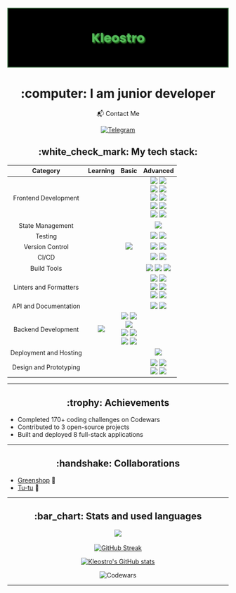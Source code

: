 [![MasterHead](banner_new.png)](https://github.com/Kleostro)

<h1 align="center">:computer: I am junior developer</h1>

<div align="center">
  📬 Contact Me
   
  [![Telegram](https://img.shields.io/badge/Maks_berve-000000?style=for-the-badge&logo=telegram&logoColor=blue)](https://t.me/maksberve)
</div>

<h2 align="center">:white_check_mark: My tech stack:</h2>

<div align="center">
  <table>
    <thead>
      <tr>
        <th align="center">Category</th>
        <th align="center">Learning</th>
        <th align="center">Basic</th>
        <th align="center">Advanced</th>
      </tr>
    </thead>
    <tbody>
      <tr>
        <td align="center">Frontend Development</td>
        <td align="center"></td>
        <td align="center"></td>
        <td align="center">
         <img src="https://img.shields.io/badge/HTML 5-000000?style=for-the-badge&logo=html5&logoColor=#E34F25"/>
         <img src="https://img.shields.io/badge/CSS 3-000000?style=for-the-badge&logo=css3&logoColor=#1572B6"/><br>
         <img src="https://img.shields.io/badge/SASS-000000?style=for-the-badge&logo=sass&logoColor=#F7DF1E"/>
         <img src="https://img.shields.io/badge/SCSS-000000?style=for-the-badge&logo=sass&logoColor=#F7DF1E"/><br>
         <img src="https://img.shields.io/badge/JS-000000?style=for-the-badge&logo=javascript&logoColor=#F7DF1E"/>
         <img src="https://img.shields.io/badge/TS-000000?style=for-the-badge&logo=typescript&logoColor=#F7DF1E"/><br>
         <img src="https://img.shields.io/badge/Angular-000000?style=for-the-badge&logo=angular&logoColor=#F7DF1E"/>
         <img src="https://img.shields.io/badge/RxJS-000000?style=for-the-badge&logo=reactiveX&logoColor=#F7DF1E"/><br>
         <img src="https://img.shields.io/badge/MaterialUI-000000?style=for-the-badge&logo=angular&logoColor=#F7AF1E"/>
         <img src="https://img.shields.io/badge/PrimeNG-000000?style=for-the-badge&logo=primeNG&logoColor=#F7DF1E"/>
        </td>
      </tr>
      <tr>
        <td align="center">State Management</td>
        <td align="center"></td>
        <td align="center"></td>
        <td align="center">
         <img src="https://img.shields.io/badge/Ngrx-000000?style=for-the-badge&logo=ngrx&logoColor=#F7DF1E"/>
        </td>
      </tr>
      <tr>
        <td align="center">Testing</td>
        <td align="center"></td>
        <td align="center"></td>
        <td align="center">
         <img src="https://img.shields.io/badge/Vitest-000000?style=for-the-badge&logo=vitest&logoColor=#F7DF1E"/>
         <img src="https://img.shields.io/badge/Jest-000000?style=for-the-badge&logo=jest&logoColor=#F7DF1E"/>
        </td>
      </tr>
      <tr>
        <td align="center">Version Control</td>
        <td align="center"></td>
        <td align="center">
          <img src="https://img.shields.io/badge/GitLab-000000?style=for-the-badge&logo=gitlab&logoColor=#F7DF1E"/>
        </td>
        <td align="center">
         <img src="https://img.shields.io/badge/Git-000000?style=for-the-badge&logo=git&logoColor=#F7DF1E"/>
         <img src="https://img.shields.io/badge/GitHub-000000?style=for-the-badge&logo=github&logoColor=#F7DF1E"/>
        </td>
      </tr>
      <tr>
        <td align="center">CI/CD</td>
        <td align="center"></td>
        <td align="center"></td>
        <td align="center">
         <img src="https://img.shields.io/badge/GitHub_Actions-000000?style=for-the-badge&logo=github-actions&logoColor=#F7AF1E"/>
         <img src="https://img.shields.io/badge/Docker-000000?style=for-the-badge&logo=docker&logoColor=#F7AF1E"/>
        </td>
      </tr>
      <tr>
        <td align="center">Build Tools</td>
        <td align="center"></td>
        <td align="center"></td>
        <td align="center">
         <img src="https://img.shields.io/badge/Vite-000000?style=for-the-badge&logo=vite&logoColor=#F7DF1E"/>
         <img src="https://img.shields.io/badge/Webpack-000000?style=for-the-badge&logo=webpack&logoColor=#F7DF1E"/>
         <img src="https://img.shields.io/badge/Gulp-000000?style=for-the-badge&logo=gulp&logoColor=#F7DF1E"/>
        </td>
      </tr>
      <tr>
        <td align="center">Linters and Formatters</td>
        <td align="center"></td>
        <td align="center"></td>
        <td align="center">
          <img src="https://img.shields.io/badge/eslint-000000?style=for-the-badge&logo=eslint&logoColor=#F7DF1E"/>
          <img src="https://img.shields.io/badge/stylelint-000000?style=for-the-badge&logo=stylelint&logoColor=#F7DF1E"/><br>
          <img src="https://img.shields.io/badge/prettier-000000?style=for-the-badge&logo=prettier&logoColor=#F7DF1E"/>
          <img src="https://img.shields.io/badge/airbnb-000000?style=for-the-badge&logo=airBNB&logoColor=#F7DF1E"/><br>
          <img src="https://img.shields.io/badge/sonarlint-000000?style=for-the-badge&logo=sonarlint&logoColor=#F7DF1E"/>
          <img src="https://img.shields.io/badge/husky-000000?style=for-the-badge&logo=furrynetwork&logoColor=#F7DF1E"/>
        </td>
      </tr>
      <tr>
        <td align="center">API and Documentation</td>
        <td align="center"></td>
        <td align="center"></td>
        <td align="center">
         <img src="https://img.shields.io/badge/Postman-000000?style=for-the-badge&logo=postman&logoColor=#F7DF1E"/>
         <img src="https://img.shields.io/badge/swagger-000000?style=for-the-badge&logo=swagger&logoColor=#F7AF1E"/>
        </td>
      </tr>
      <tr>
        <td align="center">Backend Development</td>
        <td align="center">
         <img src="https://img.shields.io/badge/NestJs-000000?style=for-the-badge&logo=nestjs&logoColor=#F7DF1E"/>
        </td>
        <td align="center">
         <img src="https://img.shields.io/badge/NodeJs-000000?style=for-the-badge&logo=node.js&logoColor=#F7DF1E"/>
         <img src="https://img.shields.io/badge/graphql-000000?style=for-the-badge&logo=graphql&logoColor=#F7AF1E"/><br>
         <img src="https://img.shields.io/badge/express-000000?style=for-the-badge&logo=express&logoColor=#F7DF1E"/><br>
         <img src="https://img.shields.io/badge/mongodb-000000?style=for-the-badge&logo=mongodb&logoColor=#F7AF1E"/>
         <img src="https://img.shields.io/badge/postgresql-000000?style=for-the-badge&logo=postgresql&logoColor=#F7AF1E"/><br>
         <img src="https://img.shields.io/badge/mongoose-000000?style=for-the-badge&logo=mongoose&logoColor=#F7AF1E"/>
         <img src="https://img.shields.io/badge/prisma-000000?style=for-the-badge&logo=prisma&logoColor=#F7AF1E"/>
        </td>
        <td align="center"></td>
      </tr>
      <tr>
        <td align="center">Deployment and Hosting</td>
        <td align="center"></td>
        <td align="center"></td>
        <td align="center">
         <img src="https://img.shields.io/badge/Netlify-000000?style=for-the-badge&logo=netlify&logoColor=#F7AF1E"/>
        </td>
      </tr>
      <tr>
        <td align="center">Design and Prototyping</td>
        <td align="center"></td>
        <td align="center"></td>
        <td align="center">
         <img src="https://img.shields.io/badge/figma-000000?style=for-the-badge&logo=figma&logoColor=#F7AF1E"/>
         <img src="https://img.shields.io/badge/trello-000000?style=for-the-badge&logo=trello&logoColor=#F7AF1E"/><br>
         <img src="https://img.shields.io/badge/UML-000000?style=for-the-badge&logo=uml&logoColor=#F7DF1E"/>
         <img src="https://img.shields.io/badge/miro-000000?style=for-the-badge&logo=miro&logoColor=#F7AF1E"/>
        </td>
      </tr>
    </tbody>
  </table>
</div>

---

<h2 align="center">:trophy: Achievements</h2>

- Completed 170+ coding challenges on Codewars
- Contributed to 3 open-source projects
- Built and deployed 8 full-stack applications

---

<h2 align="center">:handshake: Collaborations</h2>

- [Greenshop](https://github.com/stardustmeg/greenshop) :herb:
- [Tu-tu](https://github.com/kleostro/tu-tu) :steam_locomotive:

---

<h2 align="center">:bar_chart: Stats and used languages</h2>

<div align="center">
  <img height="400em" src="https://github-readme-stats.vercel.app/api/wakatime?username=kleostro&bg_color=000&title_color=ffffff&icon_color=2F855A&text_color=ffffff&langs_count=22&layout=compact&cache_seconds=1800&custom_title=Where%20I%27ve%20been%20working%20lately:"/>

  [![GitHub Streak](https://streak-stats.demolab.com?user=Kleostro&theme=dark&hide_border=true&date_format=M%20j%5B%2C%20Y%5D)](https://git.io/streak-stats)
  
  [![Kleostro's GitHub stats](https://github-readme-stats.vercel.app/api?username=kleostro&show_icons=true&theme=dark)](https://github.com/anuraghazra/github-readme-stats)

  ![Codewars](https://github.r2v.ch/codewars?user=Kleostro&theme=gradient)
</div>

---
